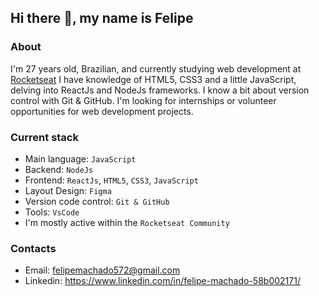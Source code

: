 ## Hi there 👋, my name is Felipe

### About

I'm 27 years old, Brazilian, and currently studying web development at [Rocketseat](https://app.rocketseat.com.br/) 
I have knowledge of HTML5, CSS3 and a little JavaScript, delving into ReactJs and NodeJs frameworks.
I know a bit about version control with Git & GitHub.
I'm looking for internships or volunteer opportunities for web development projects.

### Current stack

- Main language: `JavaScript`
- Backend: `NodeJs`
- Frontend: `ReactJs`, `HTML5`, `CSS3`, `JavaScript`
- Layout Design: `Figma`
- Version code control: `Git & GitHub`
- Tools: `VsCode`
- I'm mostly active within the `Rocketseat Community`

### Contacts

- Email: felipemachado572@gmail.com
- Linkedin: https://www.linkedin.com/in/felipe-machado-58b002171/
